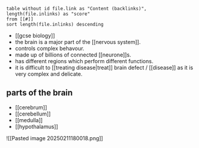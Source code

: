 
```dataview
table without id file.link as "Content (backlinks)", length(file.inlinks) as "score"
from [[#]]
sort length(file.inlinks) descending
```

- [[gcse biology]]
- the brain is a major part of the [[nervous system]].
- controls complex behavour.
- made up of billions of connected [[neurone]]s.
- has different regions which perform different functions.
- it is difficult to [[treating disease|treat]] brain defect / [[disease]] as it is very complex and delicate.

## parts of the brain

- [[cerebrum]]
- [[cerebellum]]
- [[medulla]]
- [[hypothalamus]]

![[Pasted image 20250211180018.png]]

